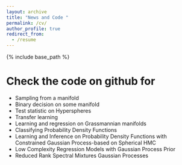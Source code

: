 ```yaml
---
layout: archive
title: "News and Code "
permalink: /cv/
author_profile: true
redirect_from:
  - /resume
---
```


{% include base_path %}

Check the code on github for 
======
* Sampling from a manifold
* Binary decision on some manifold 
* Test statistic on Hyperspheres
* Transfer learning
* Learning and regression on Grassmannian manifolds 
* Classifying Probability Density Functions
* Learning and Inference on Probability Density Functions with Constrained Gaussian Process-based on Spherical HMC
* Low Complexity Regression Models with Gaussian Process Prior
* Reduced Rank Spectral Mixtures Gaussian Processes



